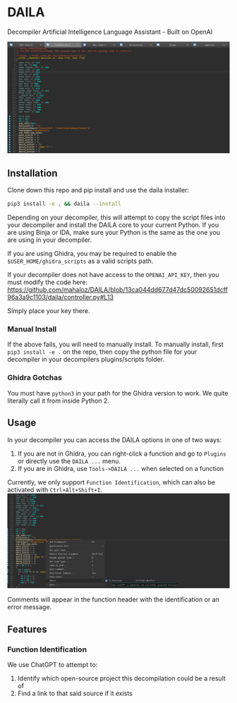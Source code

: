 # DAILA 
Decompiler Artificial Intelligence Language Assistant - Built on OpenAI

![](./assets/daila-ida.png)

## Installation
Clone down this repo and pip install and use the daila installer:
```bash
pip3 install -e . && daila --install 
```

Depending on your decompiler, this will attempt to copy the script files into your decompiler and install
the DAILA core to your current Python. If you are using Binja or IDA, make sure your Python is the same 
as the one you are using in your decompiler. 

If you are using Ghidra, you may be required to enable the `$USER_HOME/ghidra_scripts` as a valid 
scripts path. 

If your decompiler does not have access to the `OPENAI_API_KEY`, then you must modify the code here:
https://github.com/mahaloz/DAILA/blob/13ca044dd677d47dc50092651dcff96a3a9c1103/daila/controller.py#L13

Simply place your key there. 


### Manual Install
If the above fails, you will need to manually install.
To manually install, first `pip3 install -e .` on the repo, then copy the python file for your decompiler in your 
decompilers plugins/scripts folder. 

### Ghidra Gotchas
You must have `python3` in your path for the Ghidra version to work. We quite literally call it from inside Python 2.

## Usage
In your decompiler you can access the DAILA options in one of two ways:
1. If you are not in Ghidra, you can right-click a function and go to `Plugins` or directly use the `DAILA ...` menu.
2. If you are in Ghidra, use `Tools->DAILA ...` when selected on a function

Currently, we only support `Function Identification`, which can also be activated with `Ctrl+Alt+Shift+I`.
![](./assets/daila_ida_2.png)

Comments will appear in the function header with the identification or an error message.


## Features
### Function Identification
We use ChatGPT to attempt to:
1. Identify which open-source project this decompilation could be a result of 
2. Find a link to that said source if it exists 
